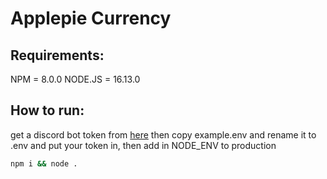 # Applepie Currency

## Requirements:
NPM = 8.0.0
NODE.JS = 16.13.0
## How to run:
get a discord bot token from [here](https://discord.com/developers/applications) then copy example.env and rename it to .env and put your token in, then add in NODE_ENV to production
```sh
npm i && node .
```